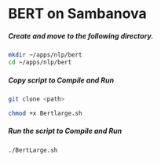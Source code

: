 # BERT on Sambanova

##### Create and  move to the following directory.

```bash
mkdir ~/apps/nlp/bert
cd ~/apps/nlp/bert
```

##### Copy script to Compile and Run

```bash
git clone <path>

chmod +x Bertlarge.sh
```

##### Run the script to Compile and Run

```bash
./BertLarge.sh
```
